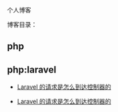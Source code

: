个人博客


博客目录：

## php
## php:laravel

* [Laravel 的请求是怎么到达控制器的](/php/test.md)

* [Laravel 的请求是怎么到达控制器的](https://github.com/wmlc/blog/php/test.md)